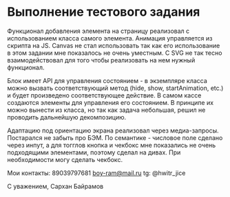 # Выполнение тестового задания
Функционал добавления элемента на страницу реализовал с использованием класса самого элемента. Анимация управляется из скрипта на JS.
Canvas не стал использовать так как его использование в этом задании мне показалось не очень уместным. С SVG не так тесно взаимодействовал для того чтобы реализовать на нем нужный функционал.

Блок имеет API для управления состоянием - в экземпляре класса можно вызвать соответствующий метод (hide, show, startAnimation, etc.) и будет произведено соответствующее действие.
В самом кассе создаются элементы для управления его состоянием. В принципе их можно вынести из класса, но так как задача небольшая, решил не проводить дальнейшую декомпозицию.

Адаптацию под ориентацию экрана реализовал через медиа-запросы. Постарался не забыть про БЭМ.
По семантике - числовое поле сделано через инпут, а для тогглов кнопка и чекбокс мне показались не очень подходящими элементами, поэтому сделал на дивах. При необходимости могу сделать чекбокс.

Мои контакты:
89039797681
boy-ram@mail.ru
tg: @hwitr_jice

С уважением, Сархан Байрамов